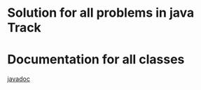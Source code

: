 # Solution for all problems in java Track

# Documentation for all classes
[javadoc](https://javadoc-for-exercism.netlify.app/)